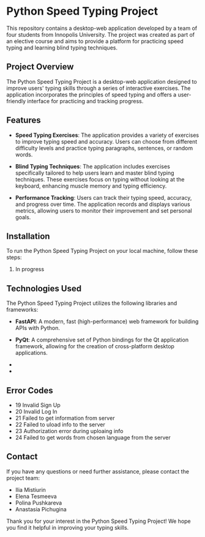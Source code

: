 # Python Speed Typing Project

This repository contains a desktop-web application developed by a team of four students from Innopolis University. The project was created as part of an elective course and aims to provide a platform for practicing speed typing and learning blind typing techniques.

## Project Overview

The Python Speed Typing Project is a desktop-web application designed to improve users' typing skills through a series of interactive exercises. The application incorporates the principles of speed typing and offers a user-friendly interface for practicing and tracking progress.

## Features

- **Speed Typing Exercises**: The application provides a variety of exercises to improve typing speed and accuracy. Users can choose from different difficulty levels and practice typing paragraphs, sentences, or random words.

- **Blind Typing Techniques**: The application includes exercises specifically tailored to help users learn and master blind typing techniques. These exercises focus on typing without looking at the keyboard, enhancing muscle memory and typing efficiency.

- **Performance Tracking**: Users can track their typing speed, accuracy, and progress over time. The application records and displays various metrics, allowing users to monitor their improvement and set personal goals.

## Installation

To run the Python Speed Typing Project on your local machine, follow these steps:

1. In progress

## Technologies Used

The Python Speed Typing Project utilizes the following libraries and frameworks:

- **FastAPI**: A modern, fast (high-performance) web framework for building APIs with Python.

- **PyQt**: A comprehensive set of Python bindings for the Qt application framework, allowing for the creation of cross-platform desktop applications.

- 

-

## Error Codes

- 19 Invalid Sign Up 
- 20 Invalid Log In
- 21 Failed to get information from server
- 22 Failed to uload info to the server
- 23 Authorization error during uploaing info
- 24 Failed to get words from chosen language from the server

## Contact

If you have any questions or need further assistance, please contact the project team:

- Ilia Mistiurin
- Elena Tesmeeva
- Polina Pushkareva
- Anastasia Pichugina

Thank you for your interest in the Python Speed Typing Project! We hope you find it helpful in improving your typing skills.
